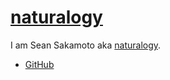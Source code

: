# [naturalogy](https://naturalogy.github.io/)

I am Sean Sakamoto aka [naturalogy](https://naturalogy.net/).

* [GitHub](https://github.com/naturalogy)
